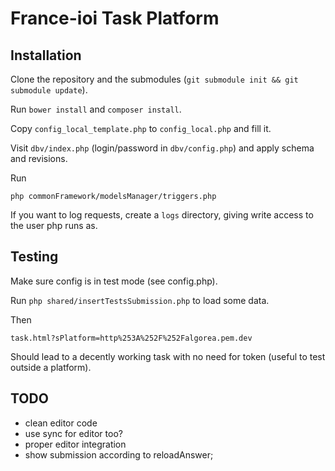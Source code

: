# France-ioi Task Platform

## Installation

Clone the repository and the submodules (`git submodule init && git submodule update`).

Run `bower install` and `composer install`.

Copy `config_local_template.php` to `config_local.php` and fill it.

Visit `dbv/index.php` (login/password in `dbv/config.php`) and apply schema and revisions.

Run

    php commonFramework/modelsManager/triggers.php

If you want to log requests, create a `logs` directory, giving write access to the user php runs as.

## Testing

Make sure config is in test mode (see config.php).

Run `php shared/insertTestsSubmission.php` to load some data.

Then

    task.html?sPlatform=http%253A%252F%252Falgorea.pem.dev

Should lead to a decently working task with no need for token (useful to test outside a platform).

## TODO

- clean editor code
- use sync for editor too?
- proper editor integration
- show submission according to reloadAnswer;
